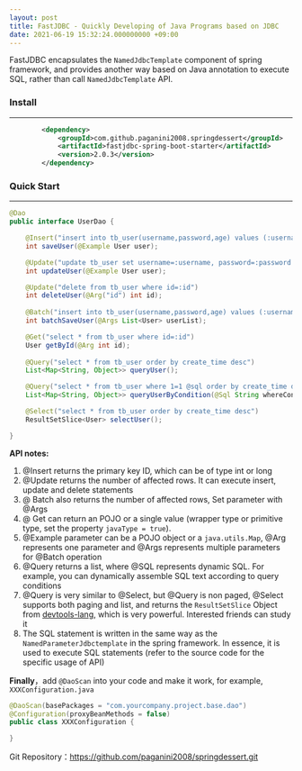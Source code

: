```yaml
---
layout: post
title: FastJDBC - Quickly Developing of Java Programs based on JDBC
date: 2021-06-19 15:32:24.000000000 +09:00
---
```


FastJDBC encapsulates the <code>NamedJdbcTemplate</code> component of spring framework, and provides another way based on Java annotation to execute SQL, rather than call <code>NamedJdbcTemplate</code> API.

### Install
------------------------
``` xml
		<dependency>
			<groupId>com.github.paganini2008.springdessert</groupId>
			<artifactId>fastjdbc-spring-boot-starter</artifactId>
			<version>2.0.3</version>
		</dependency>
```

### Quick Start
------------------------
``` java
@Dao
public interface UserDao {

	@Insert("insert into tb_user(username,password,age) values (:username,:password,:age)")
	int saveUser(@Example User user);

	@Update("update tb_user set username=:username, password=:password where id=:id")
	int updateUser(@Example User user);

	@Update("delete from tb_user where id=:id")
	int deleteUser(@Arg("id") int id);
	
	@Batch("insert into tb_user(username,password,age) values (:username,:password,:age)")
	int batchSaveUser(@Args List<User> userList);

	@Get("select * from tb_user where id=:id")
	User getById(@Arg int id);
	
	@Query("select * from tb_user order by create_time desc")
	List<Map<String, Object>> queryUser();

    @Query("select * from tb_user where 1=1 @sql order by create_time desc")
	List<Map<String, Object>> queryUserByCondition(@Sql String whereCondition, @Example Map<String,Object> queryExample);

	@Select("select * from tb_user order by create_time desc")
	ResultSetSlice<User> selectUser();

}
```

**API notes:**

1. @Insert returns the primary key ID, which can be of type int or long
2. @Update returns the number of affected rows. It can execute insert, update and delete statements
3. @ Batch also returns the number of affected rows, Set parameter with @Args
4. @ Get can return an POJO or a single value (wrapper type or primitive type, set the property <code>javaType = true</code>). 
5. @Example parameter can be a POJO object or a <code>java.utils.Map</code>, @Arg represents one parameter and @Args represents multiple parameters for @Batch operation
6. @Query returns a list, where @SQL represents dynamic SQL. For example, you can dynamically assemble SQL text according to query conditions
7. @Query is very similar to @Select, but @Query is non paged, @Select supports both paging and list, and returns the <code>ResultSetSlice</code> Object from [devtools-lang](https://paganini2008.github.io/2021/06/Devtools-Lang-Java-Basic-Utility-Tool/), which is very powerful. Interested friends can study it
8. The SQL statement is written in the same way as the <code>NamedParameterJdbctemplate</code> in the spring framework. In essence, it is used to execute SQL statements
(refer to the source code for the specific usage of API)



**Finally**，add <code>@DaoScan</code> into your code and make it work, for example, <code>XXXConfiguration.java</code>

``` java
@DaoScan(basePackages = "com.yourcompany.project.base.dao")
@Configuration(proxyBeanMethods = false)
public class XXXConfiguration {

}
```
Git Repository：https://github.com/paganini2008/springdessert.git


